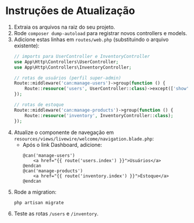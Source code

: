 # Instruções de Atualização

1. Extraia os arquivos na raiz do seu projeto.
2. Rode `composer dump-autoload` para registrar novos controllers e models.
3. Adicione estas linhas em `routes/web.php` (substituindo o arquivo existente):
   ```php
   // imports para UserController e InventoryController
   use App\Http\Controllers\UserController;
   use App\Http\Controllers\InventoryController;

   // rotas de usuários (perfil super-admin)
   Route::middleware('can:manage-users')->group(function () {
       Route::resource('users', UserController::class)->except(['show']);
   });

   // rotas de estoque
   Route::middleware('can:manage-products')->group(function () {
       Route::resource('inventory', InventoryController::class);
   });
   ```
4. Atualize o componente de navegação em `resources/views/livewire/welcome/navigation.blade.php`:
   - Após o link Dashboard, adicione:
     ```blade
     @can('manage-users')
         <a href="{{ route('users.index') }}">Usuários</a>
     @endcan
     @can('manage-products')
         <a href="{{ route('inventory.index') }}">Estoque</a>
     @endcan
     ```
5. Rode a migration:
   ```bash
   php artisan migrate
   ```
6. Teste as rotas `/users` e `/inventory`.
